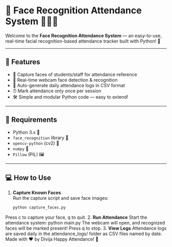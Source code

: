 # 📸 Face Recognition Attendance System 🧑‍🤝‍🧑

Welcome to the **Face Recognition Attendance System** — an easy-to-use, real-time facial recognition-based attendance tracker built with Python! 🎉

---

## 🚀 Features

- 🤳 Capture faces of students/staff for attendance reference
- 🎥 Real-time webcam face detection & recognition
- 📝 Auto-generate daily attendance logs in CSV format
- ⏰ Mark attendance only once per session
- 🛠️ Simple and modular Python code — easy to extend!

---

## 🧰 Requirements

- Python 3.x 🐍
- `face_recognition` library 🧠
- `opencv-python` (cv2) 🎥
- `numpy` 🔢
- `Pillow` (PIL) 🖼️

---

## 💻 How to Use

1. **Capture Known Faces**  
   Run the capture script and save face images:
   ```bash
   python capture_faces.py
Press c to capture your face, q to quit.
2. **Run Attendance**
Start the attendance system:
python main.py
The webcam will open, and recognized faces will be marked present!
Press q to stop.
3. **View Logs**
Attendance logs are saved daily in the attendance_logs/ folder as CSV files named by date.
Made with ❤️ by Divija
Happy Attendance! 🎉
